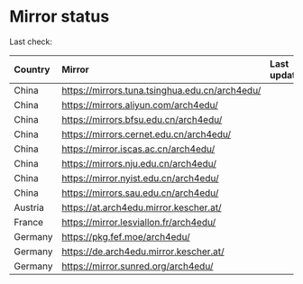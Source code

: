 <script src="./time.js"></script>
# Mirror status
Last check: <script type="text/javascript">localize(1704630728.2599878);</script>

|Country|Mirror|Last update|
|:------|:-----|:----------|
|China|https://mirrors.tuna.tsinghua.edu.cn/arch4edu/|<script type="text/javascript">localize(1704609002);</script>|
|China|https://mirrors.aliyun.com/arch4edu/|<script type="text/javascript">localize(1704565921);</script>|
|China|https://mirrors.bfsu.edu.cn/arch4edu/|<script type="text/javascript">localize(1704609002);</script>|
|China|https://mirrors.cernet.edu.cn/arch4edu/|<script type="text/javascript">localize(1704609002);</script>|
|China|https://mirror.iscas.ac.cn/arch4edu/|<script type="text/javascript">localize(1704565921);</script>|
|China|https://mirrors.nju.edu.cn/arch4edu/|<script type="text/javascript">localize(1704565921);</script>|
|China|https://mirror.nyist.edu.cn/arch4edu/|<script type="text/javascript">localize(1704609002);</script>|
|China|https://mirrors.sau.edu.cn/arch4edu/|<script type="text/javascript">localize(1704565921);</script>|
|Austria|https://at.arch4edu.mirror.kescher.at/|<script type="text/javascript">localize(1704609002);</script>|
|France|https://mirror.lesviallon.fr/arch4edu/|<script type="text/javascript">localize(1704565921);</script>|
|Germany|https://pkg.fef.moe/arch4edu/|<script type="text/javascript">localize(1704609002);</script>|
|Germany|https://de.arch4edu.mirror.kescher.at/|<script type="text/javascript">localize(1704609002);</script>|
|Germany|https://mirror.sunred.org/arch4edu/|<script type="text/javascript">localize(1704609002);</script>|

<script src="./tablefilter/tablefilter.js"></script>
<script src="./table.js"></script>